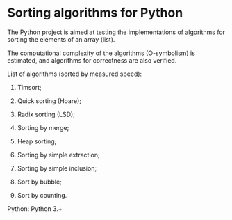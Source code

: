 # Sorting algorithms for Python

The Python project is aimed at testing the implementations of algorithms for sorting the elements of an array (list).

The computational complexity of the algorithms (O-symbolism) is estimated, and algorithms for correctness are also verified.


List of algorithms (sorted by measured speed):

1) Timsort;

2) Quick sorting (Hoare);

3) Radix sorting (LSD);

4) Sorting by merge;

5) Heap sorting;

6) Sorting by simple extraction;

7) Sorting by simple inclusion;

8) Sort by bubble;

9) Sort by counting.



Python: Python 3.+

